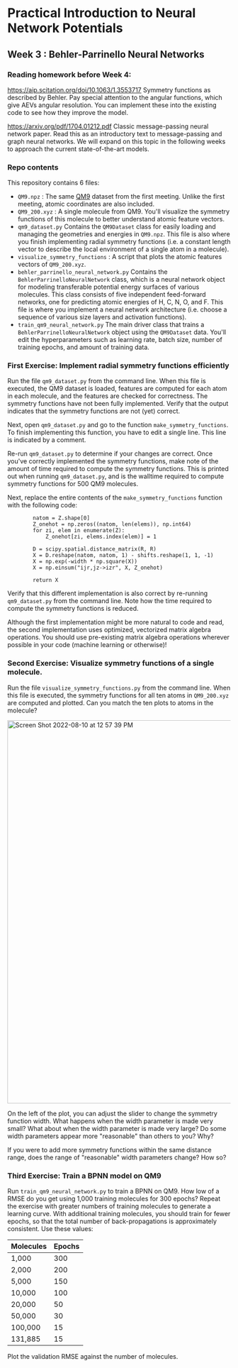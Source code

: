 # Practical Introduction to Neural Network Potentials
## Week 3 : Behler-Parrinello Neural Networks
### Reading homework before Week 4:

https://aip.scitation.org/doi/10.1063/1.3553717
Symmetry functions as described by Behler. Pay special attention to the angular functions, which give AEVs angular resolution. You can implement these into the existing code to see how they improve the model.

https://arxiv.org/pdf/1704.01212.pdf
Classic message-passing neural network paper. Read this as an introductory text to message-passing and graph neural networks. We will expand on this topic in the following weeks to approach the current state-of-the-art models.

### Repo contents
This repository contains 6 files:

* `QM9.npz` : The same [QM9](https://figshare.com/collections/Quantum_chemistry_structures_and_properties_of_134_kilo_molecules/978904) dataset from the first meeting. Unlike the first meeting, atomic coordinates are also included.
* `QM9_200.xyz` : A single molecule from QM9. You'll visualize the symmetry functions of this molecule to better understand atomic feature vectors.
* `qm9_dataset.py` Contains the `QM9Dataset` class for easily loading and managing the geometries and energies in `QM9.npz`.
This file is also where you finish implementing radial symmetry functions (i.e. a constant length vector to describe the local environment of a single atom in a molecule).
* `visualize_symmetry_functions` : A script that plots the atomic features vectors of `QM9_200.xyz`.
* `behler_parrinello_neural_network.py` Contains the `BehlerParrinelloNeuralNetwork` class, which is a neural network object for modeling transferable potential energy surfaces of various molecules. This class consists of five independent feed-forward networks, one for predicting atomic energies of H, C, N, O, and F. This file is where you implement a neural network architecture (i.e. choose a sequence of various size layers and activation functions).
* `train_qm9_neural_network.py` The main driver class that trains a `BehlerParrinelloNeuralNetwork` object using the `QM9Dataset` data. You'll edit the hyperparameters such as learning rate, batch size, number of training epochs, and amount of training data.

### First Exercise: Implement radial symmetry functions efficiently

Run the file `qm9_dataset.py` from the command line.
When this file is executed, the QM9 dataset is loaded, features are computed for each atom in each molecule, and the features are checked for correctness.
The symmetry functions have not been fully implemented.
Verify that the output indicates that the symmetry functions are not (yet) correct.

Next, open `qm9_dataset.py` and go to the function `make_symmetry_functions`.
To finish implementing this function, you have to edit a single line.
This line is indicated by a comment.


Re-run `qm9_dataset.py` to determine if your changes are correct.
Once you've correctly implemented the symmetry functions, make note of the amount of time required to compute the symmetry functions.
This is printed out when running `qm9_dataset.py`, and is the walltime required to compute symmetry functions for 500 QM9 molecules.

Next, replace the entire contents of the `make_symmetry_functions` function with the following code:
```
        natom = Z.shape[0]
        Z_onehot = np.zeros((natom, len(elems)), np.int64)
        for zi, elem in enumerate(Z):
            Z_onehot[zi, elems.index(elem)] = 1

        D = scipy.spatial.distance_matrix(R, R)
        X = D.reshape(natom, natom, 1) - shifts.reshape(1, 1, -1)
        X = np.exp(-width * np.square(X))
        X = np.einsum("ijr,jz->izr", X, Z_onehot)

        return X
```

Verify that this different implementation is also correct by re-running `qm9_dataset.py` from the command line.
Note how the time required to compute the symmetry functions is reduced.

Although the first implementation might be more natural to code and read, the second implementation uses optimized, vectorized matrix algebra operations.
You should use pre-existing matrix algebra operations wherever possible in your code (machine learning or otherwise)!

### Second Exercise: Visualize symmetry functions of a single molecule.

Run the file `visualize_symmetry_functions.py` from the command line.
When this file is executed, the symmetry functions for all ten atoms in `QM9_200.xyz` are computed and plotted.
Can you match the ten plots to atoms in the molecule?

<img width="864" alt="Screen Shot 2022-08-10 at 12 57 39 PM" src="https://user-images.githubusercontent.com/16376046/183974232-55fe953b-5e85-4e43-a66f-4d830d6b4362.png">


On the left of the plot, you can adjust the slider to change the symmetry function width.
What happens when the width parameter is made very small?
What about when the width parameter is made very large?
Do some width parameters appear more "reasonable" than others to you? Why?

If you were to add more symmetry functions within the same distance range, does the range of "reasonable" width parameters change? How so?

### Third Exercise: Train a BPNN model on QM9

Run `train_qm9_neural_network.py` to train a BPNN on QM9.
How low of a RMSE do you get using 1,000 training molecules for 300 epochs?
Repeat the exercise with greater numbers of training molecules to generate a learning curve.
With additional training molecules, you should train for fewer epochs, so that the total number of back-propagations is approximately consistent.
Use these values:

| Molecules | Epochs |
| --------- | ------ |
| 1,000     | 300    |
| 2,000     | 200    |
| 5,000     | 150    |
| 10,000    | 100    |
| 20,000    | 50     |
| 50,000    | 30     |
| 100,000   | 15     |
| 131,885   | 15     |

Plot the validation RMSE against the number of molecules.
